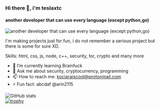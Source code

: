 ### Hi there 👋, i'm teslaxtc
#### another developer that can use every language (except python,go)
![another developer that can use every language (except python,go)](https://i.imgur.com/fmESV3l.png)

I'm making projects just for fun, i do not remember a serious project but there is some for sure XD.

Skills: html, css, js, node, c++, security, tor, crypto and many more

- 🌱 I’m currently learning Brainfuck 
- 💬 Ask me about security, cryptocurrency, programming 
- 📫 How to reach me: kociaraiscool@protonmail.com 
- ⚡ Fun fact: abcdaf @arin2115 


![GitHub stats](https://github-readme-stats.vercel.app/api?username=teslaxtc&show_icons=true)  
[![trophy](https://github-profile-trophy.vercel.app/?username=teslaxtc)](https://github.com/ryo-ma/github-profile-trophy)




